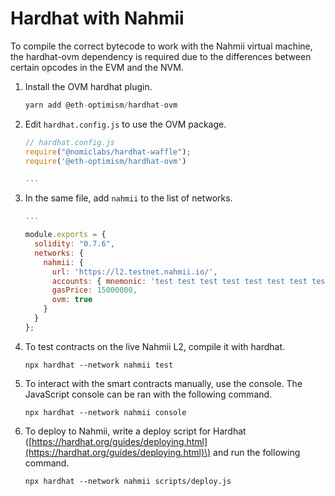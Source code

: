 # Hardhat with Nahmii

To compile the correct bytecode to work with the Nahmii virtual machine, the hardhat-ovm dependency is required due to the differences between certain opcodes in the EVM and the NVM.

1. Install the OVM hardhat plugin. 

   ```javascript
   yarn add @eth-optimism/hardhat-ovm
   ```

2. Edit `hardhat.config.js` to use the OVM package. 

   ```javascript
   // hardhat.config.js
   require("@nomiclabs/hardhat-waffle");
   require('@eth-optimism/hardhat-ovm')

   ...
   ```

3. In the same file, add `nahmii` to the list of networks.

   ```javascript
   ...

   module.exports = {
     solidity: "0.7.6",
     networks: {
       nahmii: {
         url: 'https://l2.testnet.nahmii.io/',
         accounts: { mnemonic: 'test test test test test test test test test test test junk' },
         gasPrice: 15000000,
         ovm: true
       }
     }
   };
   ```

4. To test contracts on the live Nahmii L2, compile it with hardhat. 

   ```text
   npx hardhat --network nahmii test
   ```

5. To interact with the smart contracts manually, use the console. The JavaScript console can be ran with the following command. 

   ```text
   npx hardhat --network nahmii console
   ```

6. To deploy to Nahmii, write a deploy script for Hardhat \([https://hardhat.org/guides/deploying.html](https://hardhat.org/guides/deploying.html)\) and run the following command.

   ```text
   npx hardhat --network nahmii scripts/deploy.js
   ```

